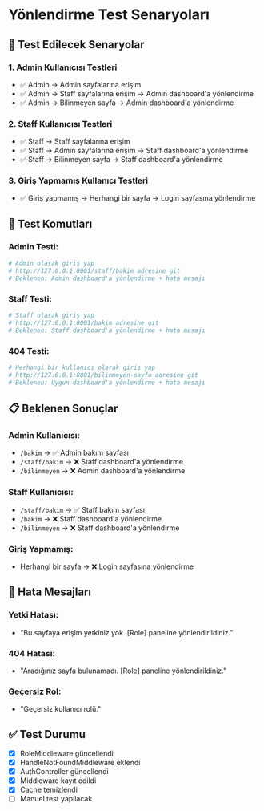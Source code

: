 # Yönlendirme Test Senaryoları

## 🎯 Test Edilecek Senaryolar

### 1. **Admin Kullanıcısı Testleri**
- ✅ Admin → Admin sayfalarına erişim
- ✅ Admin → Staff sayfalarına erişim → Admin dashboard'a yönlendirme
- ✅ Admin → Bilinmeyen sayfa → Admin dashboard'a yönlendirme

### 2. **Staff Kullanıcısı Testleri**
- ✅ Staff → Staff sayfalarına erişim
- ✅ Staff → Admin sayfalarına erişim → Staff dashboard'a yönlendirme
- ✅ Staff → Bilinmeyen sayfa → Staff dashboard'a yönlendirme

### 3. **Giriş Yapmamış Kullanıcı Testleri**
- ✅ Giriş yapmamış → Herhangi bir sayfa → Login sayfasına yönlendirme

## 🔧 Test Komutları

### **Admin Testi:**
```bash
# Admin olarak giriş yap
# http://127.0.0.1:8001/staff/bakim adresine git
# Beklenen: Admin dashboard'a yönlendirme + hata mesajı
```

### **Staff Testi:**
```bash
# Staff olarak giriş yap
# http://127.0.0.1:8001/bakim adresine git
# Beklenen: Staff dashboard'a yönlendirme + hata mesajı
```

### **404 Testi:**
```bash
# Herhangi bir kullanıcı olarak giriş yap
# http://127.0.0.1:8001/bilinmeyen-sayfa adresine git
# Beklenen: Uygun dashboard'a yönlendirme + hata mesajı
```

## 📋 Beklenen Sonuçlar

### **Admin Kullanıcısı:**
- `/bakim` → ✅ Admin bakım sayfası
- `/staff/bakim` → ❌ Staff dashboard'a yönlendirme
- `/bilinmeyen` → ❌ Admin dashboard'a yönlendirme

### **Staff Kullanıcısı:**
- `/staff/bakim` → ✅ Staff bakım sayfası
- `/bakim` → ❌ Staff dashboard'a yönlendirme
- `/bilinmeyen` → ❌ Staff dashboard'a yönlendirme

### **Giriş Yapmamış:**
- Herhangi bir sayfa → ❌ Login sayfasına yönlendirme

## 🎨 Hata Mesajları

### **Yetki Hatası:**
- "Bu sayfaya erişim yetkiniz yok. [Role] paneline yönlendirildiniz."

### **404 Hatası:**
- "Aradığınız sayfa bulunamadı. [Role] paneline yönlendirildiniz."

### **Geçersiz Rol:**
- "Geçersiz kullanıcı rolü."

## ✅ Test Durumu

- [x] RoleMiddleware güncellendi
- [x] HandleNotFoundMiddleware eklendi
- [x] AuthController güncellendi
- [x] Middleware kayıt edildi
- [x] Cache temizlendi
- [ ] Manuel test yapılacak
